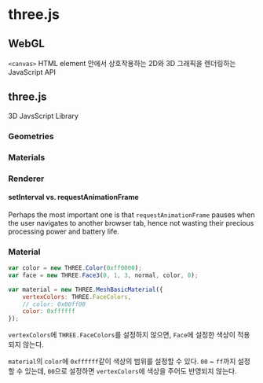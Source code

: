 # three.js

## WebGL

`<canvas>` HTML element 안에서 상호작용하는 2D와 3D 그래픽을 렌더링하는 JavaScript API

## three.js

3D JavsScript Library

### Geometries

### Materials

### Renderer

#### setInterval vs. requestAnimationFrame

Perhaps the most important one is that `requestAnimationFrame` pauses when the user navigates to another browser tab, hence not wasting their precious processing power and battery life.

### Material

```javascript
var color = new THREE.Color(0xff0000);
var face = new THREE.Face3(0, 1, 3, normal, color, 0);

var material = new THREE.MeshBasicMaterial({
    vertexColors: THREE.FaceColors,
    // color: 0x00ff00
    color: 0xffffff
});
```

`vertexColors`에 `THREE.FaceColors`를 설정하지 않으면, `Face`에 설정한 색상이 적용되지 않는다.

`material`의 `color`에 `0xffffff`같이 색상의 범위를 설정할 수 있다. `00` ~ `ff`까지 설정할 수 있는데, `00`으로 설정하면 `vertexColors`에 색상을 주어도 반영되지 않는다.
